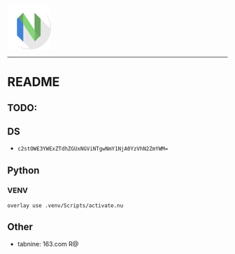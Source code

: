 <img src="./apps-neovim-icon-1024x1024.png" data-canonical-src="https://camo.githubusercontent.com/..." width="100" height="100" />

---

# README

## TODO:

## DS

<!-- - `sk-9a7aa1e7ade14eb5806f5604c5a7ffac` -->

- `c2stOWE3YWExZTdhZGUxNGViNTgwNmY1NjA0YzVhN2ZmYWM=`

## Python

### VENV

```nushell
overlay use .venv/Scripts/activate.nu
```

## Other

- tabnine: 163.com R@
